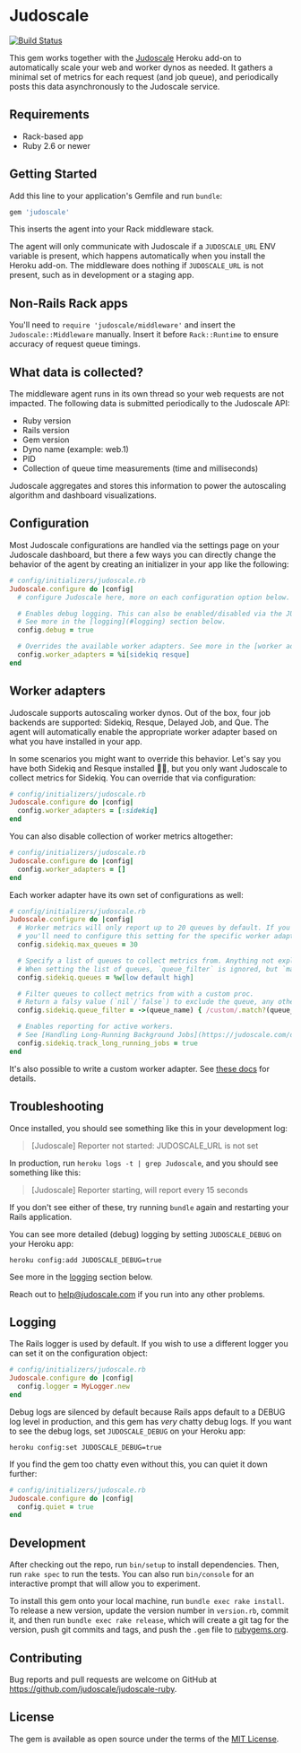 # Judoscale

[![Build Status](https://github.com/judoscale/judoscale-ruby/actions/workflows/test.yml/badge.svg)](https://github.com/judoscale/judoscale-ruby/actions)

This gem works together with the [Judoscale](https://judoscale.com) Heroku add-on to automatically scale your web and worker dynos as needed. It gathers a minimal set of metrics for each request (and job queue), and periodically posts this data asynchronously to the Judoscale service.

## Requirements

- Rack-based app
- Ruby 2.6 or newer

## Getting Started

Add this line to your application's Gemfile and run `bundle`:

```ruby
gem 'judoscale'
```

This inserts the agent into your Rack middleware stack.

The agent will only communicate with Judoscale if a `JUDOSCALE_URL` ENV variable is present, which happens automatically when you install the Heroku add-on. The middleware does nothing if `JUDOSCALE_URL` is not present, such as in development or a staging app.

## Non-Rails Rack apps

You'll need to `require 'judoscale/middleware'` and insert the `Judoscale::Middleware` manually. Insert it before `Rack::Runtime` to ensure accuracy of request queue timings.

## What data is collected?

The middleware agent runs in its own thread so your web requests are not impacted. The following data is submitted periodically to the Judoscale API:

- Ruby version
- Rails version
- Gem version
- Dyno name (example: web.1)
- PID
- Collection of queue time measurements (time and milliseconds)

Judoscale aggregates and stores this information to power the autoscaling algorithm and dashboard visualizations.

## Configuration

Most Judoscale configurations are handled via the settings page on your Judoscale dashboard, but there a few ways you can directly change the behavior of the agent by creating an initializer in your app like the following:

```ruby
# config/initializers/judoscale.rb
Judoscale.configure do |config|
  # configure Judoscale here, more on each configuration option below.

  # Enables debug logging. This can also be enabled/disabled via the JUDOSCALE_DEBUG environment variable.
  # See more in the [logging](#logging) section below.
  config.debug = true

  # Overrides the available worker adapters. See more in the [worker adapters](#worker-adapters) section below.
  config.worker_adapters = %i[sidekiq resque]
end
```

## Worker adapters

Judoscale supports autoscaling worker dynos. Out of the box, four job backends are supported: Sidekiq, Resque, Delayed Job, and Que. The agent will automatically enable the appropriate worker adapter based on what you have installed in your app.

In some scenarios you might want to override this behavior. Let's say you have both Sidekiq and Resque installed 🤷‍♂️, but you only want Judoscale to collect metrics for Sidekiq. You can override that via configuration:

```ruby
# config/initializers/judoscale.rb
Judoscale.configure do |config|
  config.worker_adapters = [:sidekiq]
end
```

You can also disable collection of worker metrics altogether:

```ruby
# config/initializers/judoscale.rb
Judoscale.configure do |config|
  config.worker_adapters = []
end
```

Each worker adapter have its own set of configurations as well:

```ruby
# config/initializers/judoscale.rb
Judoscale.configure do |config|
  # Worker metrics will only report up to 20 queues by default. If you have more than 20 queues,
  # you'll need to configure this setting for the specific worker adapter or reduce your number of queues.
  config.sidekiq.max_queues = 30

  # Specify a list of queues to collect metrics from. Anything not explicitly listed will be excluded.
  # When setting the list of queues, `queue_filter` is ignored, but `max_queues` is still respected.
  config.sidekiq.queues = %w[low default high]

  # Filter queues to collect metrics from with a custom proc.
  # Return a falsy value (`nil`/`false`) to exclude the queue, any other value will include it.
  config.sidekiq.queue_filter = ->(queue_name) { /custom/.match?(queue_name) }

  # Enables reporting for active workers.
  # See [Handling Long-Running Background Jobs](https://judoscale.com/docs/long-running-jobs/) in the Judoscale docs for more.
  config.sidekiq.track_long_running_jobs = true
end
```

It's also possible to write a custom worker adapter. See [these docs](https://judoscale.com/docs/custom-worker-adapter/) for details.

## Troubleshooting

Once installed, you should see something like this in your development log:

> [Judoscale] Reporter not started: JUDOSCALE_URL is not set

In production, run `heroku logs -t | grep Judoscale`, and you should see something like this:

> [Judoscale] Reporter starting, will report every 15 seconds

If you don't see either of these, try running `bundle` again and restarting your Rails application.

You can see more detailed (debug) logging by setting `JUDOSCALE_DEBUG` on your Heroku app:

```
heroku config:add JUDOSCALE_DEBUG=true
```

See more in the [logging](#logging) section below.

Reach out to help@judoscale.com if you run into any other problems.

## Logging

The Rails logger is used by default.
If you wish to use a different logger you can set it on the configuration object:

```ruby
# config/initializers/judoscale.rb
Judoscale.configure do |config|
  config.logger = MyLogger.new
end
```

Debug logs are silenced by default because Rails apps default to a DEBUG log level in production, and this gem has _very_ chatty debug logs. If you want to see the debug logs, set `JUDOSCALE_DEBUG` on your Heroku app:

```
heroku config:set JUDOSCALE_DEBUG=true
```

If you find the gem too chatty even without this, you can quiet it down further:

```ruby
# config/initializers/judoscale.rb
Judoscale.configure do |config|
  config.quiet = true
end
```

## Development

After checking out the repo, run `bin/setup` to install dependencies. Then, run `rake spec` to run the tests. You can also run `bin/console` for an interactive prompt that will allow you to experiment.

To install this gem onto your local machine, run `bundle exec rake install`. To release a new version, update the version number in `version.rb`, commit it, and then run `bundle exec rake release`, which will create a git tag for the version, push git commits and tags, and push the `.gem` file to [rubygems.org](https://rubygems.org).

## Contributing

Bug reports and pull requests are welcome on GitHub at https://github.com/judoscale/judoscale-ruby.

## License

The gem is available as open source under the terms of the [MIT License](http://opensource.org/licenses/MIT).
